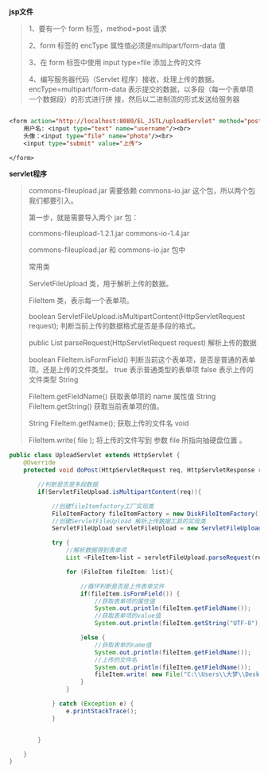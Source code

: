 **jsp文件**

> 1、要有一个 form 标签，method=post 请求
>
>  2、form 标签的 encType 属性值必须是multipart/form-data 值 
>
> 3、在 form 标签中使用 input type=file 添加上传的文件 
>
> 4、编写服务器代码（Servlet 程序）接收，处理上传的数据。 encType=multipart/form-data 表示提交的数据，以多段（每一个表单项一个数据段）的形式进行拼 接，然后以二进制流的形式发送给服务器

```jsp

<form action="http://localhost:8080/EL_JSTL/uploadServlet" method="post" enctype="multipart/form-data">
    用户名: <input type="text" name="username"/><br>
    头像：<input type="file" name="photo"/><br>
    <input type="submit" value="上传">

</form>
```

**servlet程序**

> commons-fileupload.jar 需要依赖 commons-io.jar 这个包，所以两个包我们都要引入。
>
>  第一步，就是需要导入两个 jar 包： 
>
> commons-fileupload-1.2.1.jar commons-io-1.4.jar
>
>  commons-fileupload.jar 和 commons-io.jar 包中
>
> 常用类
>
>  ServletFileUpload 类，用于解析上传的数据。
>
>  FileItem 类，表示每一个表单项。
>
>  boolean ServletFileUpload.isMultipartContent(HttpServletRequest request); 判断当前上传的数据格式是否是多段的格式。 
>
> public List parseRequest(HttpServletRequest request) 解析上传的数据
>
>  boolean FileItem.isFormField() 判断当前这个表单项，是否是普通的表单项。还是上传的文件类型。 true 表示普通类型的表单项 false 表示上传的文件类型 String 
>
> FileItem.getFieldName() 获取表单项的 name 属性值 String FileItem.getString() 获取当前表单项的值。
>
>  String FileItem.getName(); 获取上传的文件名 void
>
>  FileItem.write( file ); 将上传的文件写到 参数 file 所指向抽硬盘位置 。

```java
public class UploadServlet extends HttpServlet {
    @Override
    protected void doPost(HttpServletRequest req, HttpServletResponse resp) throws ServletException, IOException {

        //判断是否是多段数据
        if(ServletFileUpload.isMultipartContent(req)){

            //创建fileItemfactory工厂实现类
            FileItemFactory fileItemFactory = new DiskFileItemFactory();
            //创建ServletFileUpload 解析上传数据工具的实现类
            ServletFileUpload servletFileUpload = new ServletFileUpload(fileItemFactory);

            try {
                //解析数据得到表单项
                List <FileItem>list = servletFileUpload.parseRequest(req);

                for (FileItem fileItem: list){

                    //循环判断是否是上传表单文件
                    if(fileItem.isFormField()) {
                        //获取表单项的属性值
                        System.out.println(fileItem.getFieldName());
                        //获取表单项的value值
                        System.out.println(fileItem.getString("UTF-8"));

                    }else {
                        //获取表单的name值
                        System.out.println(fileItem.getFieldName());
                        //上传的文件名
                        System.out.println(fileItem.getFieldName());
                        fileItem.write( new File("C:\\Users\\大梦\\Desktop\\壁纸" + fileItem.getFieldName()));
                    }
                }

            } catch (Exception e) {
                e.printStackTrace();
            }


        }

    }
}
```
